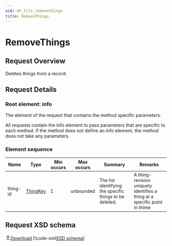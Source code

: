 ```yaml
---
uid: HV_File_removethings
title: RemoveThings
---
```


# RemoveThings

## Request Overview

Deletes things from a record.

## Request Details

<a name='info'></a>

### Root element: info

The element of the request that contains the method specific parameters.

All requests contain the info element to pass parameters that are specific to each method. If the method does not define an info element, the method does not take any parameters.

### Element sequence

Name|Type|Min occurs|Max occurs|Summary|Remarks
---|---|---|---|---|---
thing-id|[ThingKey](xref:HV_File_thing#ThingKey)|1|unbounded|The list identifying the specific things to be deleted.|A thing-revision uniquely identifies a thing at a specific point in thime

## Request XSD schema
[![Download](/healthvault/images/download.png)Download](../xsd/method-removethings.xsd)
[!code-xml[XSD schema](../xsd/method-removethings.xsd)]

